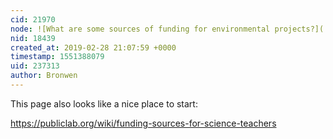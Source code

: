 ```yaml
---
cid: 21970
node: ![What are some sources of funding for environmental projects?](../notes/Bronwen/02-28-2019/what-are-some-sources-of-funding-for-environmental-projects)
nid: 18439
created_at: 2019-02-28 21:07:59 +0000
timestamp: 1551388079
uid: 237313
author: Bronwen
---
```


This page also looks like a nice place to start: 

https://publiclab.org/wiki/funding-sources-for-science-teachers